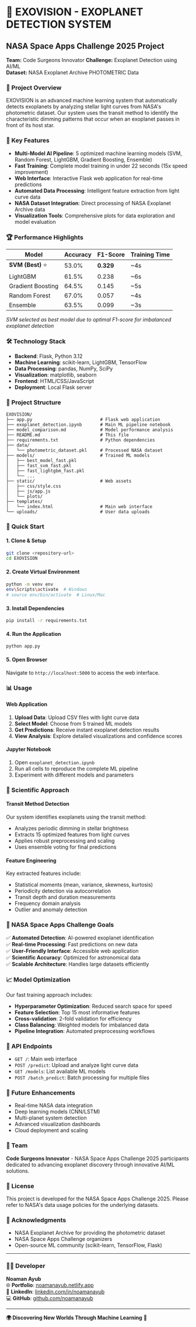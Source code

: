 # 🌟 EXOVISION - EXOPLANET DETECTION SYSTEM

## NASA Space Apps Challenge 2025 Project

**Team:** Code Surgeons Innovator
**Challenge:** Exoplanet Detection using AI/ML  
**Dataset:** NASA Exoplanet Archive PHOTOMETRIC Data  

### 🚀 Project Overview

EXOVISION is an advanced machine learning system that automatically detects exoplanets by analyzing stellar light curves from NASA's photometric dataset. Our system uses the transit method to identify the characteristic dimming patterns that occur when an exoplanet passes in front of its host star.

### 🎯 Key Features

- **Multi-Model AI Pipeline**: 5 optimized machine learning models (SVM, Random Forest, LightGBM, Gradient Boosting, Ensemble)
- **Fast Training**: Complete model training in under 22 seconds (15x speed improvement)
- **Web Interface**: Interactive Flask web application for real-time predictions
- **Automated Data Processing**: Intelligent feature extraction from light curve data
- **NASA Dataset Integration**: Direct processing of NASA Exoplanet Archive data
- **Visualization Tools**: Comprehensive plots for data exploration and model evaluation

### 🏆 Performance Highlights

| Model | Accuracy | F1-Score | Training Time |
|-------|----------|----------|---------------|
| **SVM (Best)** ⭐ | 53.0% | **0.329** | ~4s |
| LightGBM | 61.5% | 0.238 | ~6s |
| Gradient Boosting | 64.5% | 0.145 | ~5s |
| Random Forest | 67.0% | 0.057 | ~4s |
| Ensemble | 63.5% | 0.099 | ~3s |

*SVM selected as best model due to optimal F1-score for imbalanced exoplanet detection*

### 🛠️ Technology Stack

- **Backend**: Flask, Python 3.12
- **Machine Learning**: scikit-learn, LightGBM, TensorFlow
- **Data Processing**: pandas, NumPy, SciPy
- **Visualization**: matplotlib, seaborn
- **Frontend**: HTML/CSS/JavaScript
- **Deployment**: Local Flask server

### 📁 Project Structure

```
EXOVISION/
├── app.py                          # Flask web application
├── exoplanet_detection.ipynb       # Main ML pipeline notebook
├── model_comparison.md             # Model performance analysis
├── README.md                       # This file
├── requirements.txt                # Python dependencies
├── data/
│   └── photometric_dataset.pkl     # Processed NASA dataset
├── models/                         # Trained ML models
│   ├── best_model_fast.pkl
│   ├── fast_svm_fast.pkl
│   ├── fast_lightgbm_fast.pkl
│   └── ...
├── static/                         # Web assets
│   ├── css/style.css
│   ├── js/app.js
│   └── plots/
├── templates/
│   └── index.html                  # Main web interface
└── uploads/                        # User data uploads
```

### 🚀 Quick Start

#### 1. Clone & Setup
```bash
git clone <repository-url>
cd EXOVISION
```

#### 2. Create Virtual Environment
```bash
python -m venv env
env\Scripts\activate  # Windows
# source env/bin/activate  # Linux/Mac
```

#### 3. Install Dependencies
```bash
pip install -r requirements.txt
```

#### 4. Run the Application
```bash
python app.py
```

#### 5. Open Browser
Navigate to `http://localhost:5000` to access the web interface.

### 📊 Usage

#### Web Application
1. **Upload Data**: Upload CSV files with light curve data
2. **Select Model**: Choose from 5 trained ML models
3. **Get Predictions**: Receive instant exoplanet detection results
4. **View Analysis**: Explore detailed visualizations and confidence scores

#### Jupyter Notebook
1. Open `exoplanet_detection.ipynb`
2. Run all cells to reproduce the complete ML pipeline
3. Experiment with different models and parameters

### 🔬 Scientific Approach

#### Transit Method Detection
Our system identifies exoplanets using the transit method:
- Analyzes periodic dimming in stellar brightness
- Extracts 15 optimized features from light curves
- Applies robust preprocessing and scaling
- Uses ensemble voting for final predictions

#### Feature Engineering
Key extracted features include:
- Statistical moments (mean, variance, skewness, kurtosis)
- Periodicity detection via autocorrelation
- Transit depth and duration measurements
- Frequency domain analysis
- Outlier and anomaly detection

### 🎯 NASA Space Apps Challenge Goals

✅ **Automated Detection**: AI-powered exoplanet identification  
✅ **Real-time Processing**: Fast predictions on new data  
✅ **User-Friendly Interface**: Accessible web application  
✅ **Scientific Accuracy**: Optimized for astronomical data  
✅ **Scalable Architecture**: Handles large datasets efficiently  

### 📈 Model Optimization

Our fast training approach includes:
- **Hyperparameter Optimization**: Reduced search space for speed
- **Feature Selection**: Top 15 most informative features
- **Cross-validation**: 2-fold validation for efficiency
- **Class Balancing**: Weighted models for imbalanced data
- **Pipeline Integration**: Automated preprocessing workflows

### 🔧 API Endpoints

- `GET /`: Main web interface
- `POST /predict`: Upload and analyze light curve data
- `GET /models`: List available ML models
- `POST /batch_predict`: Batch processing for multiple files

### 🌟 Future Enhancements

- Real-time NASA data integration
- Deep learning models (CNN/LSTM)
- Multi-planet system detection
- Advanced visualization dashboards
- Cloud deployment and scaling

### 👥 Team

**Code Surgeons Innovator** - NASA Space Apps Challenge 2025 participants dedicated to advancing exoplanet discovery through innovative AI/ML solutions.

### 📄 License

This project is developed for the NASA Space Apps Challenge 2025. Please refer to NASA's data usage policies for the underlying datasets.

### 🙏 Acknowledgments

- NASA Exoplanet Archive for providing the photometric dataset
- NASA Space Apps Challenge organizers
- Open-source ML community (scikit-learn, TensorFlow, Flask)

---

### 👨‍💻 Developer

**Noaman Ayub**  
🌐 **Portfolio**: [noamanayub.netlify.app](https://noamanayub.netlify.app/)  
💼 **LinkedIn**: [linkedin.com/in/noamanayub](https://www.linkedin.com/in/noamanayub/)  
💻 **GitHub**: [github.com/noamanayub](https://github.com/noamanayub)  

---


**🌍 Discovering New Worlds Through Machine Learning** 🚀

